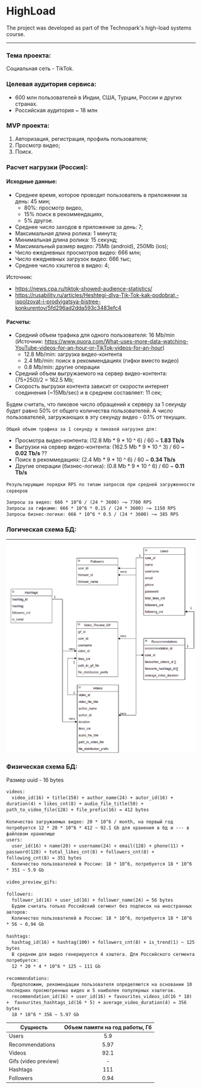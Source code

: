 # HighLoad

The project was developed as part of the Technopark's high-load systems course.

---

### Тема проекта:

Социальная сеть - TikTok.

### Целевая аудитория сервиса:

- 600 млн пользователей в Индии, США, Турции, России и других странах.
- Российская аудитория ~ 18 млн

### MVP проекта:

1. Авторизация, регистрация, профиль пользователя;
2. Просмотр видео;
3. Поиск.

### Расчет нагрузки (Россия):

#### Исходные данные:

- Среднее время, которое проводит пользователь в приложении за день: 45 мин;
    - 80%: просмотр видео,
    - 15% поиск в рекоммендациях,
    - 5% другое.
- Среднее число заходов в приложение за день: 7;
- Максимальная длина ролика: 1 минута;
- Минимальная длина ролика: 15 секунд;
- Максимальный размер видео: 75Mb (android), 250Mb (ios);
- Число ежедневных просмотров видео: 666 млн;
- Число ежедневных загрузок видео: 666 тыс;
- Среднее число хэштегов в видео: 4;

Источник:
  - https://news.cpa.ru/tiktok-showed-audience-statistics/
  - https://rusability.ru/articles/Heshtegi-dlya-Tik-Tok-kak-podobrat,-ispolzovat-i-prodvigatsya-bistree-konkurentov/5fd296ad2dda593c3483efc4

#### Расчеты:

- Средний объем трафика для одного пользователя: 16 Mb/min (Источник: https://www.quora.com/What-uses-more-data-watching-YouTube-videos-for-an-hour-or-TikTok-videos-for-an-hour)
    - 12.8 Mb/min: загрузка видео-контента
    - 2.4 Mb/min: поиск в рекоммендациях (гифки вместо видео)
    - 0.8 Mb/min: другие операции
- Средний объем выгружаемого на сервер видео-контента: (75+250)/2 = 162.5 Mb;
- Скорость выгрузки контента зависит от скорости интернет соединения (~15Mb/sec) и в среднем составляет: 11 сек;

Будем считать, что пиковое число обращений к серверу за 1 секунду будет равно 50% от общего количества пользователей. А
число пользователей, загружающих в эту секунду видео - 0.1% от текущих.

`Общий объем трафика за 1 секунду в пиковой нагрузке для:`

- Просмотра видео-контента: (12.8 Mb * 9 * 10 ^ 6) / 60  ~ **1.83 Tb/s**
- Выгрузки на сервер видео-контента: (162.5 Mb * 9 * 10 ^ 3) / 60  ~ **0.02 Tb/s** ??
- Поиск в рекоммедациях: (2.4 Mb * 9 * 10 ^ 6) / 60 ~ **0.34 Tb/s**
- Другие операции (бизнес-логика): (0.8 Mb * 9 * 10 ^ 6) / 60 ~ **0.11 Tb/s**

`Результирующие порядки RPS по типам запросов при средней загруженности серверов`

    Запросы за видео: 666 * 10^6 / (24 * 3600) ~= 7700 RPS
    Запросы за гифками: 666 * 10^6 * 0.15 / (24 * 3600) ~= 1150 RPS
    Запросы бизнес-логики: 666 * 10^6 * 0.5 / (24 * 3600) ~= 385 RPS

### Логическая схема БД:

---
![Иллюстрация к проекту](https://raw.githubusercontent.com/H-b-IO-T-O-H/HighLoad/main/subd_sheme/subd_logic.png)

### Физическая схема БД:

Размер uuid - 16 bytes

    videos:
      video_id(16) + title(150) + author_name(24) + autor_id(16) + duration(4) + likes_cnt(8) + audio_file_title(50) + path_to_video_file(128) + file_prefix(16) = 412 bytes
      
    Количество загружаемых видео: 20 * 10^6 / month, на первый год потребуется 12 * 20 * 10^6 * 412 ~ 92.1 Gb для хранения в бд и --- в файловом хранилище
    users:
      user_id(16) + name(20) + username(24) + email(128) + phone(11) + password(128) + total_likes_cnt(8) + followers_cnt(8) + following_cnt(8) = 351 bytes
      Количество пользователей в России: 18 * 10^6, потребуется 18 * 10^6 * 351 ~ 5.9 Gb
    
    video_preview_gifs:
    
    followers:
      follower_id(16) + user_id(16) + follower_name(24) = 56 bytes
      Будем считать только Российский сегмент без подписок на иностранных авторов: 
      Количество пользователей в России: 18 * 10^6, потребуется 18 * 10^6 * 56 ~ 0,94 Gb
    
    hashtags:
      hashtag_id(16) + hashtag(100) + followers_cnt(8) + is_trend(1) ~ 125 bytes
      В среднем для видео генерируется 4 хэштега. Для Российского сегмента потребуется:
      12 * 20 * 4 * 10^6 * 125 ~ 111 Gb

    recommendations:
      Предположим, рекомендации пользователя определяются на основании 10 последних просмотренных видео и 5 наиболее популярных хэштегов.
      recommendation_id(16) + user_id(16) + favourites_videos_id(16 * 10) +  favourites_hashtags_id(16 * 5) + average_video_duration(4) = 356 bytes
      18 * 10^6 * 356 ~ 5.97 Gb
      
    
  
|Сущность|Объем памяти на год работы, Гб|
| -------------  | :-------------:  |
|Users|5.9|
|Recommendations|5.97|
|Videos|92.1|
|Gifs (video preview)| - |
|Hashtags|111|
|Followers|0.94|
